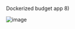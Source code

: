 Dockerized budget app 8)



![image](https://github.com/user-attachments/assets/caeef26c-5f1d-4cce-99a8-0a98fbf96cd5)
